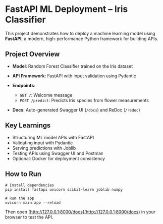 #  FastAPI ML Deployment – Iris Classifier

This project demonstrates how to deploy a machine learning model using **FastAPI**, a modern, high-performance Python framework for building APIs.

##  Project Overview

* **Model**: Random Forest Classifier trained on the Iris dataset
* **API Framework**: FastAPI with input validation using Pydantic
* **Endpoints**:

  * `GET /`: Welcome message
  * `POST /predict`: Predicts Iris species from flower measurements
* **Docs**: Auto-generated Swagger UI (`/docs`) and ReDoc (`/redoc`)

##  Key Learnings

* Structuring ML model APIs with FastAPI
* Validating input with Pydantic
* Serving predictions with Joblib
* Testing APIs using Swagger UI and Postman
* Optional: Docker for deployment consistency

##  How to Run

```
# Install dependencies
pip install fastapi uvicorn scikit-learn joblib numpy

# Run the app
uvicorn main:app --reload
```

Then open [http://127.0.0.1:8000/docs](http://127.0.0.1:8000/docs) in your browser to test the API.

